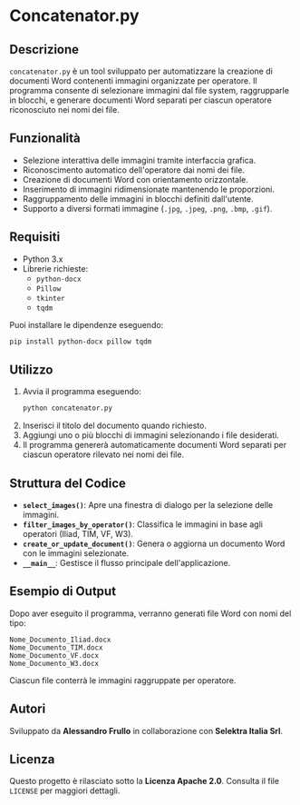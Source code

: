 # Concatenator.py

## Descrizione
`concatenator.py` è un tool sviluppato per automatizzare la creazione di documenti Word contenenti immagini organizzate per operatore. Il programma consente di selezionare immagini dal file system, raggrupparle in blocchi, e generare documenti Word separati per ciascun operatore riconosciuto nei nomi dei file.

## Funzionalità
- Selezione interattiva delle immagini tramite interfaccia grafica.
- Riconoscimento automatico dell'operatore dai nomi dei file.
- Creazione di documenti Word con orientamento orizzontale.
- Inserimento di immagini ridimensionate mantenendo le proporzioni.
- Raggruppamento delle immagini in blocchi definiti dall'utente.
- Supporto a diversi formati immagine (`.jpg`, `.jpeg`, `.png`, `.bmp`, `.gif`).

## Requisiti
- Python 3.x
- Librerie richieste:
  - `python-docx`
  - `Pillow`
  - `tkinter`
  - `tqdm`

Puoi installare le dipendenze eseguendo:
```sh
pip install python-docx pillow tqdm
```

## Utilizzo
1. Avvia il programma eseguendo:
   ```sh
   python concatenator.py
   ```
2. Inserisci il titolo del documento quando richiesto.
3. Aggiungi uno o più blocchi di immagini selezionando i file desiderati.
4. Il programma genererà automaticamente documenti Word separati per ciascun operatore rilevato nei nomi dei file.

## Struttura del Codice
- **`select_images()`**: Apre una finestra di dialogo per la selezione delle immagini.
- **`filter_images_by_operator()`**: Classifica le immagini in base agli operatori (Iliad, TIM, VF, W3).
- **`create_or_update_document()`**: Genera o aggiorna un documento Word con le immagini selezionate.
- **`__main__`**: Gestisce il flusso principale dell'applicazione.

## Esempio di Output
Dopo aver eseguito il programma, verranno generati file Word con nomi del tipo:
```
Nome_Documento_Iliad.docx
Nome_Documento_TIM.docx
Nome_Documento_VF.docx
Nome_Documento_W3.docx
```
Ciascun file conterrà le immagini raggruppate per operatore.

## Autori
Sviluppato da **Alessandro Frullo** in collaborazione con **Selektra Italia Srl**.

## Licenza
Questo progetto è rilasciato sotto la **Licenza Apache 2.0**. Consulta il file `LICENSE` per maggiori dettagli.
